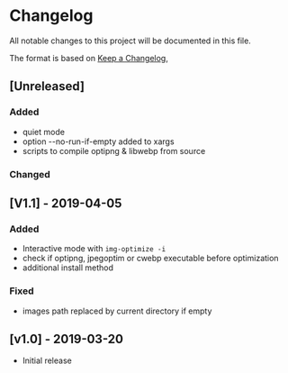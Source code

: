 # Changelog

All notable changes to this project will be documented in this file.

The format is based on [Keep a Changelog](https://keepachangelog.com/en/1.0.0/),

## [Unreleased]

### Added

- quiet mode
- option --no-run-if-empty added to xargs
- scripts to compile optipng & libwebp from source

### Changed

## [V1.1] - 2019-04-05

### Added

- Interactive mode with `img-optimize -i`
- check if optipng, jpegoptim or cwebp executable before optimization
- additional install method

### Fixed

- images path replaced by current directory if empty

## [v1.0] - 2019-03-20

- Initial release
